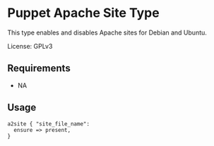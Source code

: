Puppet Apache Site Type
=========================

This type enables and disables Apache sites for Debian and Ubuntu. 

License: GPLv3

Requirements
------------

* NA

Usage
-----

    a2site { "site_file_name":
      ensure => present,
    }
